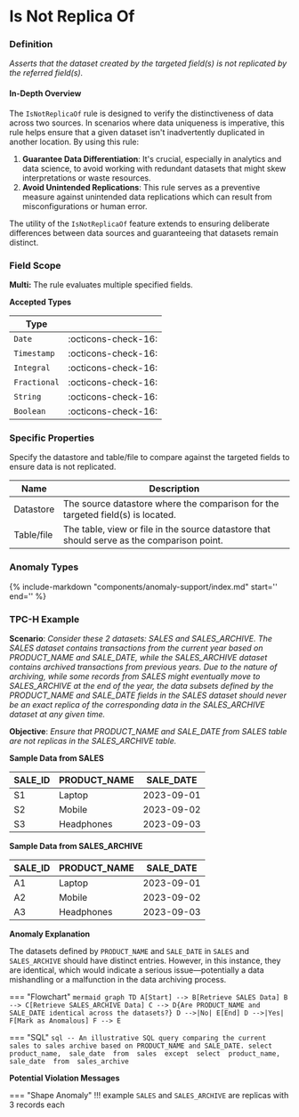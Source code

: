 # Is Not Replica Of

### Definition

*Asserts that the dataset created by the targeted field(s) is not replicated by the referred field(s).*

#### In-Depth Overview

The `IsNotReplicaOf` rule is designed to verify the distinctiveness of data across two sources. In scenarios where data uniqueness is imperative, this rule helps ensure that a given dataset isn't inadvertently duplicated in another location. By using this rule:

1. **Guarantee Data Differentiation**: It's crucial, especially in analytics and data science, to avoid working with redundant datasets that might skew interpretations or waste resources.
2. **Avoid Unintended Replications**: This rule serves as a preventive measure against unintended data replications which can result from misconfigurations or human error.

The utility of the `IsNotReplicaOf` feature extends to ensuring deliberate differences between data sources and guaranteeing that datasets remain distinct.

### Field Scope

**Multi:** The rule evaluates multiple specified fields.

**Accepted Types**

| Type        |                          |
|-------------|--------------------------|
| `Date`      | <div style="text-align:center">:octicons-check-16:</div>      |
| `Timestamp` | <div style="text-align:center">:octicons-check-16:</div>      |
| `Integral`  | <div style="text-align:center">:octicons-check-16:</div>      |
| `Fractional`| <div style="text-align:center">:octicons-check-16:</div>      |
| `String`    | <div style="text-align:center">:octicons-check-16:</div>      |
| `Boolean`   | <div style="text-align:center">:octicons-check-16:</div>      |

### Specific Properties

Specify the datastore and table/file to compare against the targeted fields to ensure data is not replicated.

| Name       | Description                                                   |
|------------|---------------------------------------------------------------|
| <div class="text-primary">Datastore</div>  | The source datastore where the comparison for the targeted field(s) is located. |
| <div class="text-primary">Table/file</div> | The table, view or file in the source datastore that should serve as the comparison point. |

### Anomaly Types

{%
    include-markdown "components/anomaly-support/index.md"
    start='<!-- shape-only--start -->'
    end='<!-- shape-only--end -->'
%}

### TPC-H Example

**Scenario**: *Consider these 2 datasets: SALES and SALES_ARCHIVE. The SALES dataset contains transactions from the current year based on PRODUCT_NAME and SALE_DATE, while the SALES_ARCHIVE dataset contains archived transactions from previous years. Due to the nature of archiving, while some records from SALES might eventually move to SALES_ARCHIVE at the end of the year, the data subsets defined by the PRODUCT_NAME and SALE_DATE fields in the SALES dataset should never be an exact replica of the corresponding data in the SALES_ARCHIVE dataset at any given time.*

**Objective**: *Ensure that PRODUCT_NAME and SALE_DATE from SALES table are not replicas in the SALES_ARCHIVE table.*

**Sample Data from SALES**

| SALE_ID | PRODUCT_NAME | SALE_DATE   |
|---------|--------------|-------------|
| S1      | Laptop      | 2023-09-01  |
| S2      | Mobile      | 2023-09-02  |
| S3      | Headphones  | 2023-09-03  |

**Sample Data from SALES_ARCHIVE**

| SALE_ID | PRODUCT_NAME | SALE_DATE   |
|---------|--------------|-------------|
| A1      | Laptop      | 2023-09-01  |
| A2      | Mobile      | 2023-09-02  |
| A3      | Headphones  | 2023-09-03  |

**Anomaly Explanation**

The datasets defined by `PRODUCT_NAME` and `SALE_DATE` in `SALES` and `SALES_ARCHIVE` should have distinct entries. However, in this instance, they are identical, which would indicate a serious issue—potentially a data mishandling or a malfunction in the data archiving process.

=== "Flowchart"
    ```mermaid
    graph TD
    A[Start] --> B[Retrieve SALES Data]
    B --> C[Retrieve SALES_ARCHIVE Data]
    C --> D{Are PRODUCT_NAME and SALE_DATE identical across the datasets?}
    D -->|No| E[End]
    D -->|Yes| F[Mark as Anomalous]
    F --> E
    ```

=== "SQL"
    ```sql
    -- An illustrative SQL query comparing the current sales to sales archive based on PRODUCT_NAME and SALE_DATE.
    select
        product_name, 
        sale_date 
    from 
        sales 
    except 
    select 
        product_name, 
        sale_date 
    from 
        sales_archive
    ```

**Potential Violation Messages**

=== "Shape Anomaly"
    !!! example
        `SALES` and `SALES_ARCHIVE` are replicas with 3 records each

